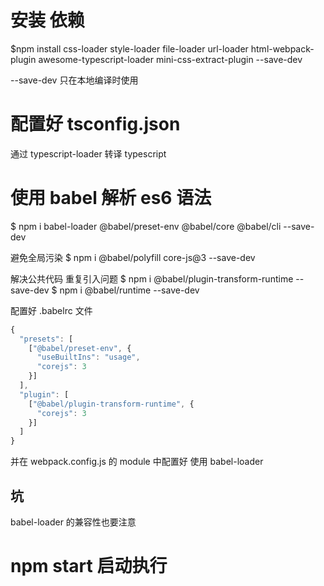 # 安装 依赖
  $npm install css-loader style-loader file-loader url-loader html-webpack-plugin awesome-typescript-loader mini-css-extract-plugin --save-dev

  --save-dev 只在本地编译时使用

# 配置好 tsconfig.json
通过 typescript-loader 转译 typescript

# 使用 babel 解析 es6 语法
$ npm i babel-loader @babel/preset-env @babel/core @babel/cli --save-dev

避免全局污染
$ npm i @babel/polyfill core-js@3 --save-dev

解决公共代码 重复引入问题
$ npm i @babel/plugin-transform-runtime --save-dev
$ npm i @babel/runtime --save-dev

配置好 .babelrc 文件
```js
{
  "presets": [
    ["@babel/preset-env", {
      "useBuiltIns": "usage",
      "corejs": 3
    }]
  ],
  "plugin": [
    ["@babel/plugin-transform-runtime", {
      "corejs": 3
    }]
  ]
}
```
并在 webpack.config.js 的 module 中配置好 使用 babel-loader

## 坑
  babel-loader 的兼容性也要注意

# npm start 启动执行
